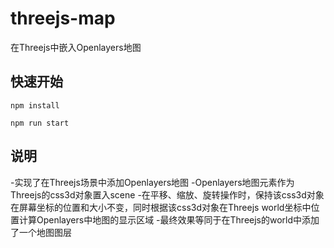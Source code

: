 # threejs-map
在Threejs中嵌入Openlayers地图

## 快速开始
```
npm install

npm run start
```
## 说明
-实现了在Threejs场景中添加Openlayers地图
-Openlayers地图元素作为Threejs的css3d对象置入scene
-在平移、缩放、旋转操作时，保持该css3d对象在屏幕坐标的位置和大小不变，同时根据该css3d对象在Threejs world坐标中位置计算Openlayers中地图的显示区域
-最终效果等同于在Threejs的world中添加了一个地图图层
